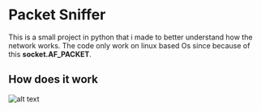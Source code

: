 
# Packet Sniffer
This is a small project in python that i made to better understand how the network works. The code only work on linux based Os since because of this **socket.AF_PACKET**. 

## How does it work
![alt text](C:\Users\marco\Desktop\Dev_folders\Packet-sniffer\Ethernet_Frame.png)
